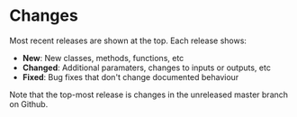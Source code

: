 # Changes

Most recent releases are shown at the top. Each release shows:

- **New**: New classes, methods, functions, etc
- **Changed**: Additional paramaters, changes to inputs or outputs, etc
- **Fixed**: Bug fixes that don't change documented behaviour

Note that the top-most release is changes in the unreleased master branch on Github.
<!-- template
## 1.0.7dev (2018-XXX)

*NB*: This version is not yet released.

### New:

- New class `ImagePoints` for targets that are a set of point coordinates.
- New function `Image.predict(learn:Learner)` to get the activations of the model in `Learner` for an image.
- New function `Learner.validate` to validate on a given dl (default valid_dl), with maybe new metrics or callbacks. 

### Changed:

- `ImageBBox` is now a subclass of `ImagePoints`.
- All metrics are now `Callback`. You can pass a regular function like `accuracy` that will get averaged over batch or a full `Callback` that can do more complex things. 

### Fixed:

- Fix `WeightDropout` in RNNs when `p=0`.
- `pad_collate` gets its `kwargs` from `TextClasDataBunch`.
- Add small `eps` to `std` in `TabularDataset` to avoid division by zero.
- `fit_one_cycle` doesn't take other callbacks.


## 1.0.6dev (2018-XXX)

*NB*: This version is not yet released.

### New:

-

### Changed:

-

### Fixed:

-

## 1.0.6 (2018-10-01)

- Last release without CHANGES updates

## 1.0.0 (2018-10-01)

- First release

